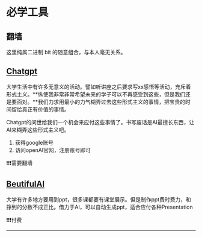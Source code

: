 

# **必学工具**

## **翻墙**

这里纯属二进制 bit 的随意组合，与本人毫无关系。

## **[Chatgpt](https://chat.openai.com/)**

大学生活中有许多无意义的活动。譬如听讲座之后要求写xx感悟等活动，充斥着形式主义。**纵使我非常非常希望未来的学子可以不再感受到这些，但是我们还是要面对。**我们力求用最小的力气糊弄过去这些形式主义的事情，把宝贵的时间留给真正有价值的事情。

Chatgpt的问世给我们一个机会来应付这些事情了。书写废话是AI最擅长东西，让AI来糊弄这些形式主义吧。

1. 获得google账号
2. 访问openAI官网，注册账号即可

❗❗❗需要翻墙

## **[BeutifulAI](https://www.beautiful.ai/)**

大学有许多地方要用到ppt，很多课都要有课堂展示。但是制作ppt费时费力，和挣到的分数不成正比。借力于AI，可以自动生成ppt，适合应付各种Presentation

❗❗❗付费


***
